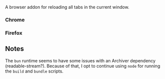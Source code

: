 A browser addon for reloading all tabs in the current window.

### Chrome

### Firefox

## Notes

The `bun` runtime seems to have some issues with an Archiver dependency (readable-stream?). Because of that, I opt to continue using `node` for running the `build` and `bundle` scripts.
